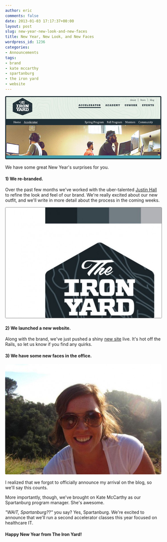 ```yaml
---
author: eric
comments: false
date: 2013-01-03 17:17:37+00:00
layout: post
slug: new-year-new-look-and-new-faces
title: New Year, New Look, and New Faces
wordpress_id: 1236
categories:
- Announcements
tags:
- brand
- kate mccarthy
- spartanburg
- the iron yard
- website
---
```


<img src="/images/blog/2013/01/new-site-2.jpg" style="border-radius: 3px;">

We have some great New Year's surprises for you. 

<!-- more -->

#### 1) We re-branded.

Over the past few months we've worked with the uber-talented [Justin Hall](http://www.justinhalldesign.com/) to refine the look and feel of our brand. We're really excited about our new outfit, and we'll write in more detail about the process in the coming weeks. 

<img src="/images/blog/2013/01/the-iron-yard-logo-e1357233395984.jpg" style="border-radius: 3px; border: 1px solid gray;">

#### 2) We launched a new website.

Along with the brand, we've just pushed a shiny [new site](http://theironyard.com) live. It's hot off the Rails, so let us know if you find any quirks. 

#### 3) We have some new faces in the office.

<img src="/images/blog/2013/01/kate-mccarthy-e1357233252598.jpg" style="border-radius: 3px;">

I realized that we forgot to officially announce my arrival on the blog, so we'll say this counts. 

More importantly, though, we've brought on Kate McCarthy as our Spartanburg program manager. She's awesome. 

_"WAIT, Spartanburg??"_ you say? Yes, Spartanburg. We're excited to announce that we'll run a second accelerator classes this year focused on healthcare IT. 

#### Happy New Year from The Iron Yard!



